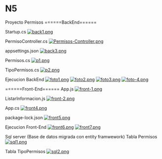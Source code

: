 # N5
Proyecto Permisos
======BackEnd======

Startup.cs
[![back1.png](https://i.postimg.cc/3RX2SNXJ/back1.png)](https://postimg.cc/0MN6r8XL)

PermisoController.cs
[![Permisos-Controller.png](https://i.postimg.cc/ZRXszC2k/Permisos-Controller.png)](https://postimg.cc/tZtNhC9D)

appsettings.json
[![back3.png](https://i.postimg.cc/c49w5VnY/back3.png)](https://postimg.cc/ykRDDpnY)

Permisos.cs
[![p1.png](https://i.postimg.cc/rF4XsLNC/p1.png)](https://postimg.cc/F7hnC8q7)

TipoPermisos.cs
[![p2.png](https://i.postimg.cc/dVKMTSWM/p2.png)](https://postimg.cc/zVp2spZp)

Ejecucion BackEnd
[![foto1.png](https://i.postimg.cc/wM9LSz25/foto1.png)](https://postimg.cc/mz6PH00h)
[![foto2.png](https://i.postimg.cc/8cwMGYX2/foto2.png)](https://postimg.cc/WqFh65v8)
[![foto3.png](https://i.postimg.cc/G3jkvB3X/foto3.png)](https://postimg.cc/pyphHLFj)
[![foto-4.png](https://i.postimg.cc/pXXKC2pR/foto-4.png)](https://postimg.cc/9zK4FHdn)


======Front-End======
App.js
[![front-1.png](https://i.postimg.cc/W3wJmKVd/front-1.png)](https://postimg.cc/XGXJ4spW)

ListarInformacion.js
[![front-2.png](https://i.postimg.cc/85S66G28/front-2.png)](https://postimg.cc/f38LGGW5)

App.cs 
[![front4.png](https://i.postimg.cc/fW59J65F/front4.png)](https://postimg.cc/c6gHzkpM)

package-lock.json
[![front5.png](https://i.postimg.cc/zXBRW0cf/front5.png)](https://postimg.cc/xqwCVyYr)

Ejecucion Front-End
[![front6.png](https://i.postimg.cc/Vk0rZ51Q/front6.png)](https://postimg.cc/dhvVLsL4)
[![front7.png](https://i.postimg.cc/5NRQmLhS/front7.png)](https://postimg.cc/zVTfzbXy)


Sql server (Base de datos migrada con entity framwework)
Tabla Permisos
[![sql1.png](https://i.postimg.cc/NFN9SH5Y/sql1.png)](https://postimg.cc/bStw2dxF)

Tabla TipoPermisos
[![sql2.png](https://i.postimg.cc/SRQYgrQD/sql2.png)](https://postimg.cc/FdqKR0LL)
